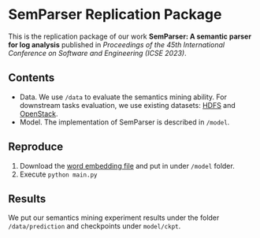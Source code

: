 # SemParser Replication Package

This is the replication package of our work **SemParser: A semantic parser for log analysis** published in *Proceedings of the 45th International Conference on Software and Engineering (ICSE 2023)*.

## Contents
* Data. We use `/data` to evaluate the semantics mining ability. For downstream tasks evaluation, we use existing datasets: [HDFS](https://github.com/logpai/loghub/tree/master/HDFS#hdfs_v1) and [OpenStack](https://github.com/dessertlab/OpenStack-Fault-Injection-Environment/tree/master/src/tests).
* Model. The implementation of SemParser is described in `/model`.

## Reproduce
1. Download the [word embedding file](https://mycuhk-my.sharepoint.com/:u:/g/personal/1155160328_link_cuhk_edu_hk/EbNQg24fI_hKl0lRYgie0VkBrsVzHW4XVOdLQVeRN7Ugiw?e=Jo3V0g) and put in under `/model` folder.
2. Execute `python main.py`

## Results
We put our semantics mining experiment results under the folder `/data/prediction` and checkpoints under `model/ckpt`.


